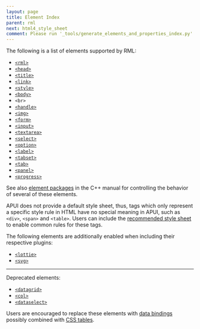```yaml
---
layout: page
title: Element Index
parent: rml
next: html4_style_sheet
comment: Please run '_tools/generate_elements_and_properties_index.py' whenever elements or their URLs are added or changed.
---
```


The following is a list of elements supported by RML:

- [`<rml>`](documents.html#rml)
- [`<head>`](documents.html#head)
- [`<title>`](documents.html#title)
- [`<link>`](documents.html#link)
- [`<style>`](style_sheets.html#style)
- [`<body>`](documents.html#body)
- `<br>`
- [`<handle>`](controls.html#handle)
- [`<img>`](images.html#img)
- [`<form>`](forms.html#form)
- [`<input>`](forms.html#input)
- [`<textarea>`](forms.html#textarea)
- [`<select>`](forms.html#select)
- [`<option>`](forms.html#option)
- [`<label>`](forms.html#label)
- [`<tabset>`](controls.html#tabset)
- [`<tab>`](controls.html#tab)
- [`<panel>`](controls.html#panel)
- [`<progress>`](data_display.html#progress)

See also [element packages]({{"pages/cpp_manual/element_packages.html"|relative_url}}) in the C++ manual for controlling the behavior of several of these elements.

APUI does not provide a default style sheet, thus, tags which only represent a specific style rule in HTML have no special meaning in APUI, such as `<div>`, `<span>` and `<table>`. Users can include the [recommended style sheet](html4_style_sheet.html) to enable common rules for these tags.

The following elements are additionally enabled when including their respective plugins:

- [`<lottie>`](../cpp_manual/lottie.html)
- [`<svg>`](../cpp_manual/svg.html)

---

Deprecated elements:

- [`<datagrid>`](deprecated.html#datagrid)
- [`<col>`](deprecated.html#col)
- [`<dataselect>`](deprecated.html#dataselect)

Users are encouraged to replace these elements with [data bindings](../data_bindings.html) possibly combined with [CSS tables](../css/tables.html).
